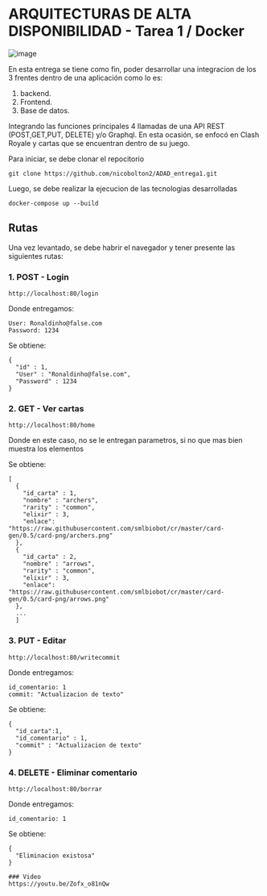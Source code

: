  # ARQUITECTURAS DE ALTA DISPONIBILIDAD - Tarea 1 / Docker

![image](https://user-images.githubusercontent.com/65205530/196405081-1134a5da-223d-406f-80d2-4e220eb9ccf1.png)

En esta entrega se tiene como fin, poder desarrollar una integracion de los 3 frentes dentro de una aplicación como lo es: 
1. backend.
2. Frontend.
3. Base de datos.

Integrando las funciones principales 4 llamadas de una API REST (POST,GET,PUT, DELETE) y/o Graphql.
En esta ocasión, se enfocó en Clash Royale y cartas que se encuentran dentro de su juego.


Para iniciar, se debe clonar el repocitorio

```
git clone https://github.com/nicobolton2/ADAD_entrega1.git
```

Luego, se debe realizar la ejecucion de las tecnologias desarrolladas

```
docker-compose up --build 
```
## Rutas
Una vez levantado, se debe habrir el navegador y tener presente las siguientes rutas:

### 1. POST - Login
```
http://localhost:80/login
```
Donde entregamos:
```
User: Ronaldinho@false.com
Password: 1234
```

Se obtiene:

```
{
  "id" : 1,
  "User" : "Ronaldinho@false.com",
  "Password" : 1234
}
```
### 2. GET - Ver cartas

```
http://localhost:80/home
```
Donde en este caso, no se le entregan parametros, si no que mas bien muestra los elementos

Se obtiene:

```
[
  {
    "id_carta" : 1,
    "nombre" : "archers",
    "rarity" : "common",
    "elixir" : 3,
    "enlace": "https://raw.githubusercontent.com/smlbiobot/cr/master/card-gen/0.5/card-png/archers.png"
  },
  {
    "id_carta" : 2,
    "nombre" : "arrows",
    "rarity" : "common",
    "elixir" : 3,
    "enlace": "https://raw.githubusercontent.com/smlbiobot/cr/master/card-gen/0.5/card-png/arrows.png"
  }, 
  ...
  ]
```



### 3. PUT - Editar

```
http://localhost:80/writecommit
```
Donde entregamos:

```
id_comentario: 1
commit: "Actualizacion de texto"
```

Se obtiene:

```
{
  "id_carta":1,
  "id_comentario" : 1,
  "commit" : "Actualizacion de texto"
}
```

### 4. DELETE - Eliminar comentario

```
http://localhost:80/borrar
```
Donde entregamos:

```
id_comentario: 1
```

Se obtiene:

```
{
  "Eliminacion existosa"
}

### Video 
https://youtu.be/Zofx_o81nQw
